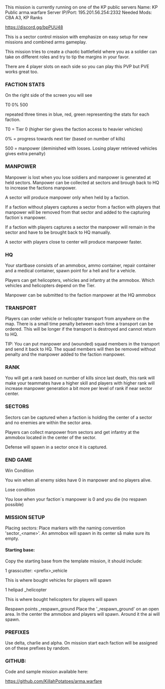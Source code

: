 This mission is currently running on one of the KP public servers
Name: KP Public arma.warfare Server
IP/Port: 195.201.56.254:2332
Needed Mods: CBA A3, KP Ranks

https://discord.gg/bpPUU48

This is a sector control mission with emphasize on easy setup for new missions and combined arms gameplay.

This mission tries to create a chaotic battlefield where you as a soldier can take on different roles and try to tip the margins in your favor.

There are 4 player slots on each side so you can play this PVP but PVE works great too.

### FACTION STATS

On the right side of the screen you will see

T0 0% 500

repeated three times in blue, red, green representing the stats for each faction.

T0 = Tier 0 (higher tier gives the faction access to heavier vehicles)

0% = progress towards next tier (based on number of kills)

500 = manpower (deminished with losses. Losing player retrieved vehicles gives extra penalty)

### MANPOWER

Manpower is lost when you lose soldiers and manpower is generated at held sectors. Manpower can be collected at sectors and brough back to HQ to increase the factions manpower.

A sector will produce manpower only when held by a faction.

If a faction without players captures a sector from a faction with players that manpower will be removed from that sector and added to the capturing faction´s manpower.

If a faction with players captures a sector the manpower will remain in the sector and have to be brought back to HQ manually.

A sector with players close to center will produce manpower faster.

### HQ

Your startbase consists of an ammobox, ammo container, repair container and a medical container, spawn point for a heli and for a vehicle.

Players can get helicopters, vehicles and infantry at the ammobox. Which vehicles and helicopters depend on the Tier.

Manpower can be submitted to the faction manpower at the HQ ammobox

### TRANSPORT

Players can order vehicle or helicopter transport from anywhere on the map.
There is a small time penalty between each time a transport can be ordered. This will be longer if the transport is destroyed and cannot return to HQ.

TIP: You can put manpower and (wounded) squad members in the transport and send it back to HQ. The squad members will then be removed without penalty and the manpower added to the faction manpower.

### RANK

You will get a rank based on number of kills since last death, this rank will make your teammates have a higher skill and players with higher rank will increase manpower generation a bit more per level of rank if near sector center.

### SECTORS

Sectors can be captured when a faction is holding the center of a sector and no enemies are within the sector area.

Players can collect manpower from sectors and get infantry at the ammobox located in the center of the sector.

Defense will spawn in a sector once it is captured.

### END GAME

Win Condition

You win when all enemy sides have 0 in manpower and no players alive.

Lose condition

You lose when your faction´s manpower is 0 and you die (no respawn possible)

### MISSION SETUP

Placing sectors:
Place markers with the naming convention 'sector_\<name\>'.
An ammobox will spawn in its center så make sure its empty.

#### Starting base:

Copy the starting base from the template mission, it should include:

1 grasscutter:
\<prefix>_vehicle

This is where bought vehicles for players will spawn

1 helipad
<prefix>_helicopter

This is where bought helicopters for players will spawn

Respawn points
<prefix>_respawn_ground
Place the '<prefix>_respawn_ground' on an open area. In the center the ammobox and players will spawn. Around it the ai will spawn.

### PREFIXES

Use delta, charlie and alpha. On mission start each faction will be assigned on of these prefixes by random.

### GITHUB:

Code and sample mission available here:

https://github.com/KillahPotatoes/arma.warfare
